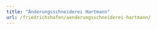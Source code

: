 ```yaml
---
title: "Änderungsschneiderei Hartmann"
url: /friedrichshafen/aenderungsschneiderei-hartmann/
---
```

